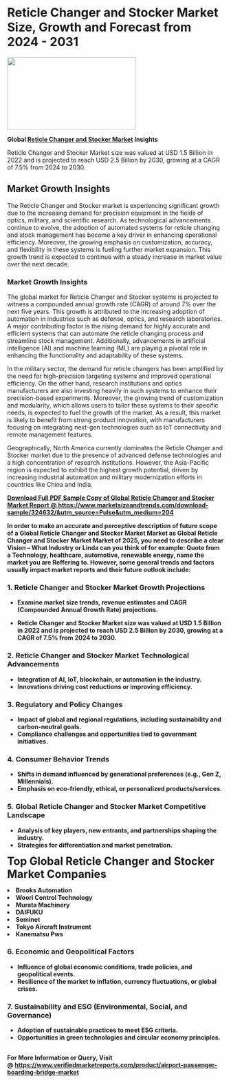 <H1>Reticle Changer and Stocker Market Size, Growth and Forecast from 2024 - 2031</H1><img class="aligncenter size-medium wp-image-584254" src="https://thirdeyenews.in/wp-content/uploads/2024/09/Global-Market-Research-300x168.jpeg" alt="" width="300" height="168" /><p><strong>Global&nbsp;<a href="https://www.marketsizeandtrends.com/download-sample/324632/&amp;utm_source=Pulse&amp;utm_medium=204">Reticle Changer and Stocker Market</a> Insights</strong></p><p>Reticle Changer and Stocker Market size was valued at USD 1.5 Billion in 2022 and is projected to reach USD 2.5 Billion by 2030, growing at a CAGR of 7.5% from 2024 to 2030.</p><p><!DOCTYPE html> <html lang="en"> <head> <meta charset="UTF-8"> <meta name="viewport" content="width=device-width, initial-scale=1.0"> <title>Market Growth Insights - Reticle Changer and Stocker Market</title> </head> <body> <h2>Market Growth Insights</h2> <p> The Reticle Changer and Stocker market is experiencing significant growth due to the increasing demand for precision equipment in the fields of optics, military, and scientific research. As technological advancements continue to evolve, the adoption of automated systems for reticle changing and stock management has become a key driver in enhancing operational efficiency. Moreover, the growing emphasis on customization, accuracy, and flexibility in these systems is fueling further market expansion. This growth trend is expected to continue with a steady increase in market value over the next decade. </p> <p><strong><a href="#download-sample"></a></strong></p> <h3>Market Growth Insights</h3> <p> The global market for Reticle Changer and Stocker systems is projected to witness a compounded annual growth rate (CAGR) of around 7% over the next five years. This growth is attributed to the increasing adoption of automation in industries such as defense, optics, and research laboratories. A major contributing factor is the rising demand for highly accurate and efficient systems that can automate the reticle changing process and streamline stock management. Additionally, advancements in artificial intelligence (AI) and machine learning (ML) are playing a pivotal role in enhancing the functionality and adaptability of these systems. </p> <p> In the military sector, the demand for reticle changers has been amplified by the need for high-precision targeting systems and improved operational efficiency. On the other hand, research institutions and optics manufacturers are also investing heavily in such systems to enhance their precision-based experiments. Moreover, the growing trend of customization and modularity, which allows users to tailor these systems to their specific needs, is expected to fuel the growth of the market. As a result, this market is likely to benefit from strong product innovation, with manufacturers focusing on integrating next-gen technologies such as IoT connectivity and remote management features. </p> <p> Geographically, North America currently dominates the Reticle Changer and Stocker market due to the presence of advanced defense technologies and a high concentration of research institutions. However, the Asia-Pacific region is expected to exhibit the highest growth potential, driven by increasing industrial automation and military modernization efforts in countries like China and India. </p> <p><strong><a href="#get-more"></p><p><span class=""><strong>Download Full PDF Sample Copy of Global Reticle Changer and Stocker Market Report</strong> @ <a href="https://www.marketsizeandtrends.com/download-sample/324632/&amp;utm_source=Pulse&amp;utm_medium=204" target="_blank">https://www.marketsizeandtrends.com/download-sample/324632/&amp;utm_source=Pulse&amp;utm_medium=204</a></span></p><p>In order to make an accurate and perceptive description of future scope of a Global&nbsp;Reticle Changer and Stocker Market Market as Global&nbsp;Reticle Changer and Stocker Market Market of 2025, you need to describe a clear Vision &ndash; What Industry or Linda can you think of for example: Quote from a Technology, healthcare, automotive, renewable energy, name the market you are Reffering to. However, some general trends and factors usually impact market reports and their future outlook include:</p><h3>1.&nbsp;<strong>Reticle Changer and Stocker Market Growth Projections</strong></h3><ul><li>Examine market size trends, revenue estimates and CAGR (Compounded Annual Growth Rate) projections.</li><li><p>Reticle Changer and Stocker Market size was valued at USD 1.5 Billion in 2022 and is projected to reach USD 2.5 Billion by 2030, growing at a CAGR of 7.5% from 2024 to 2030.</p></li></ul><h3>2.&nbsp;<strong>Reticle Changer and Stocker Market Technological Advancements</strong></h3><ul><li>Integration of AI, IoT, blockchain, or automation in the industry.</li><li>Innovations driving cost reductions or improving efficiency.</li></ul><h3>3.&nbsp;<strong>Regulatory and Policy Changes</strong></h3><ul><li>Impact of global and regional regulations, including sustainability and carbon-neutral goals.</li><li>Compliance challenges and opportunities tied to government initiatives.</li></ul><h3>4.&nbsp;<strong>Consumer Behavior Trends</strong></h3><ul><li>Shifts in demand influenced by generational preferences (e.g., Gen Z, Millennials).</li><li>Emphasis on eco-friendly, ethical, or personalized products/services.</li></ul><h3>5.&nbsp;<strong>Global Reticle Changer and Stocker Market Competitive Landscape</strong></h3><ul><li>Analysis of key players, new entrants, and partnerships shaping the industry.</li><li>Strategies for differentiation and market penetration.</li></ul><p data-pm-slice="1 1 []"><span style="color: inherit; font-family: inherit; font-size: 25px;">Top Global Reticle Changer and Stocker Market Companies</span></p><div class="" data-test-id=""><p><li>Brooks Automation</li><li> Woori Control Technology</li><li> Murata Machinery</li><li> DAIFUKU</li><li> Seminet</li><li> Tokyo Aircraft Instrument</li><li> Kanematsu Pws</li></p></div><h3>6.&nbsp;<strong>Economic and Geopolitical Factors</strong></h3><ul><li>Influence of global economic conditions, trade policies, and geopolitical events.</li><li>Resilience of the market to inflation, currency fluctuations, or global crises.</li></ul><h3>7.&nbsp;<strong>Sustainability and ESG (Environmental, Social, and Governance)</strong></h3><ul><li>Adoption of sustainable practices to meet ESG criteria.</li><li>Opportunities in green technologies and circular economy principles.</li></ul><h2><strong style="font-size: 14px;">For More Information or Query, Visit @&nbsp;</strong><a style="background-color: #ffffff; font-size: 14px;" href="https://www.marketsizeandtrends.com/report/reticle-changer-and-stocker-market/" target="_blank">https://www.verifiedmarketreports.com/product/airport-passenger-boarding-bridge-market</a></h2>
